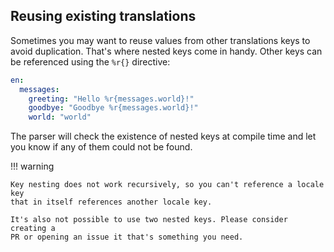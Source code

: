 ## Reusing existing translations

Sometimes you may want to reuse values from other translations keys to avoid
duplication. That's where nested keys come in handy. Other keys can be
referenced using the `%r{}` directive:

```yaml
en:
  messages:
    greeting: "Hello %r{messages.world}!"
    goodbye: "Goodbye %r{messages.world}!"
    world: "world"
```

The parser will check the existence of nested keys at compile time and let you
know if any of them could not be found.

!!! warning

    Key nesting does not work recursively, so you can't reference a locale key
    that in itself references another locale key.

    It's also not possible to use two nested keys. Please consider creating a
    PR or opening an issue it that's something you need.
